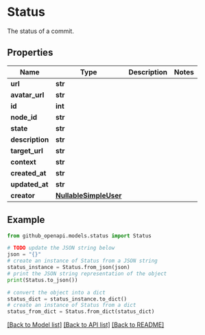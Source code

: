 # Status

The status of a commit.

## Properties

Name | Type | Description | Notes
------------ | ------------- | ------------- | -------------
**url** | **str** |  | 
**avatar_url** | **str** |  | 
**id** | **int** |  | 
**node_id** | **str** |  | 
**state** | **str** |  | 
**description** | **str** |  | 
**target_url** | **str** |  | 
**context** | **str** |  | 
**created_at** | **str** |  | 
**updated_at** | **str** |  | 
**creator** | [**NullableSimpleUser**](NullableSimpleUser.md) |  | 

## Example

```python
from github_openapi.models.status import Status

# TODO update the JSON string below
json = "{}"
# create an instance of Status from a JSON string
status_instance = Status.from_json(json)
# print the JSON string representation of the object
print(Status.to_json())

# convert the object into a dict
status_dict = status_instance.to_dict()
# create an instance of Status from a dict
status_from_dict = Status.from_dict(status_dict)
```
[[Back to Model list]](../README.md#documentation-for-models) [[Back to API list]](../README.md#documentation-for-api-endpoints) [[Back to README]](../README.md)


